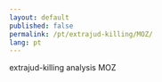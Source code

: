 ```yaml
---
layout: default
published: false
permalink: /pt/extrajud-killing/MOZ/
lang: pt
---
```


extrajud-killing analysis MOZ
